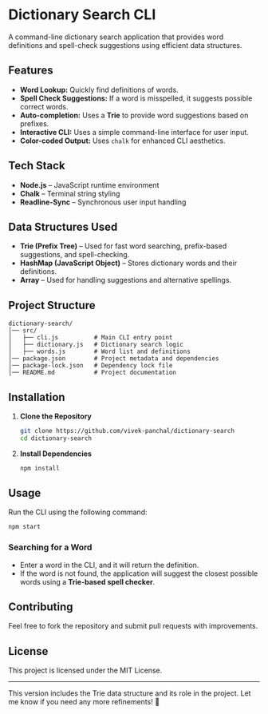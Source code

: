 # Dictionary Search CLI

A command-line dictionary search application that provides word definitions and spell-check suggestions using efficient data structures.

## Features

- **Word Lookup:** Quickly find definitions of words.
- **Spell Check Suggestions:** If a word is misspelled, it suggests possible correct words.
- **Auto-completion:** Uses a **Trie** to provide word suggestions based on prefixes.
- **Interactive CLI:** Uses a simple command-line interface for user input.
- **Color-coded Output:** Uses `chalk` for enhanced CLI aesthetics.

## Tech Stack

- **Node.js** – JavaScript runtime environment
- **Chalk** – Terminal string styling
- **Readline-Sync** – Synchronous user input handling

## Data Structures Used

- **Trie (Prefix Tree)** – Used for fast word searching, prefix-based suggestions, and spell-checking.
- **HashMap (JavaScript Object)** – Stores dictionary words and their definitions.
- **Array** – Used for handling suggestions and alternative spellings.

## Project Structure

```
dictionary-search/
│── src/
│   ├── cli.js          # Main CLI entry point
│   ├── dictionary.js   # Dictionary search logic
│   ├── words.js        # Word list and definitions
│── package.json        # Project metadata and dependencies
│── package-lock.json   # Dependency lock file
│── README.md           # Project documentation
```

## Installation

1. **Clone the Repository**
   ```sh
   git clone https://github.com/vivek-panchal/dictionary-search
   cd dictionary-search
   ```

2. **Install Dependencies**
   ```sh
   npm install
   ```

## Usage

Run the CLI using the following command:

```sh
npm start
```

### Searching for a Word

- Enter a word in the CLI, and it will return the definition.
- If the word is not found, the application will suggest the closest possible words using a **Trie-based spell checker**.

## Contributing

Feel free to fork the repository and submit pull requests with improvements.

## License

This project is licensed under the MIT License.

---

This version includes the Trie data structure and its role in the project. Let me know if you need any more refinements! 🚀